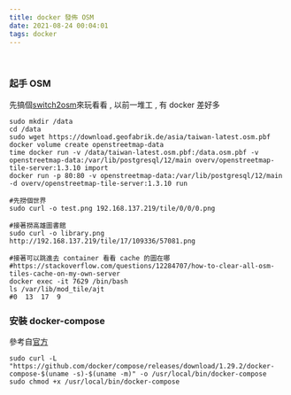 ```yaml
---
title: docker 發佈 OSM
date: 2021-08-24 00:04:01
tags: docker
---
```


&nbsp;
<!-- more -->

### 起手 OSM
先搞個[switch2osm](https://switch2osm.org/serving-tiles/using-a-docker-container/)來玩看看 , 以前一堆工 , 有 docker 差好多
```
sudo mkdir /data
cd /data
sudo wget https://download.geofabrik.de/asia/taiwan-latest.osm.pbf
docker volume create openstreetmap-data
time docker run -v /data/taiwan-latest.osm.pbf:/data.osm.pbf -v openstreetmap-data:/var/lib/postgresql/12/main overv/openstreetmap-tile-server:1.3.10 import
docker run -p 80:80 -v openstreetmap-data:/var/lib/postgresql/12/main -d overv/openstreetmap-tile-server:1.3.10 run

#先撈個世界
sudo curl -o test.png 192.168.137.219/tile/0/0/0.png

#接著撈高雄圖書館
sudo curl -o library.png http://192.168.137.219/tile/17/109336/57081.png

#接著可以跳進去 container 看看 cache 的圖在哪
#https://stackoverflow.com/questions/12284707/how-to-clear-all-osm-tiles-cache-on-my-own-server
docker exec -it 7629 /bin/bash
ls /var/lib/mod_tile/ajt
#0  13  17  9
```

### 安裝 docker-compose
參考自[官方](https://docs.docker.com/compose/install/)
```
sudo curl -L "https://github.com/docker/compose/releases/download/1.29.2/docker-compose-$(uname -s)-$(uname -m)" -o /usr/local/bin/docker-compose
sudo chmod +x /usr/local/bin/docker-compose
```

